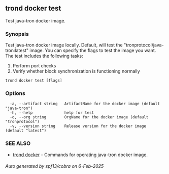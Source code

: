 ## trond docker test

Test java-tron docker image.

### Synopsis

Test java-tron docker image locally.
Default, will test the "tronprotocol/java-tron:latest" image. You can specify the flags to test the image you want.
The test includes the following tasks:
  1. Perform port checks
  2. Verify whether block synchronization is functioning normally

```
trond docker test [flags]
```

### Options

```
  -a, --artifact string   ArtifactName for the docker image (default "java-tron")
  -h, --help              help for test
  -o, --org string        OrgName for the docker image (default "tronprotocol")
  -v, --version string    Release version for the docker image (default "latest")
```

### SEE ALSO

* [trond docker](trond_docker.md)	 - Commands for operating java-tron docker image.

###### Auto generated by spf13/cobra on 6-Feb-2025
